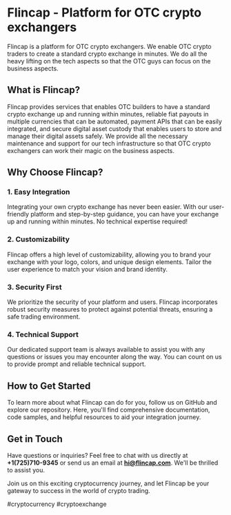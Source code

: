 # Flincap - Platform for OTC crypto exchangers

Flincap is a platform for OTC crypto exchangers. We enable OTC crypto traders to create a standard crypto exchange in minutes. We do all the heavy lifting on the tech aspects so that the OTC guys can focus on the business aspects. 

## What is Flincap?

Flincap provides services that enables OTC builders to have a standard crypto exchange up and running within minutes, reliable fiat payouts in multiple currencies that can be automated, payment APIs that can be easily integrated, and secure digital asset custody that enables users to store and manage their digital assets safely. 
We provide all the necessary maintenance and support for our tech infrastructure so that OTC crypto exchangers can work their magic on the business aspects.

## Why Choose Flincap?

### 1. Easy Integration

Integrating your own crypto exchange has never been easier. With our user-friendly platform and step-by-step guidance, you can have your exchange up and running within minutes. No technical expertise required!

### 2. Customizability

Flincap offers a high level of customizability, allowing you to brand your exchange with your logo, colors, and unique design elements. Tailor the user experience to match your vision and brand identity.

### 3. Security First

We prioritize the security of your platform and users. Flincap incorporates robust security measures to protect against potential threats, ensuring a safe trading environment.

### 4. Technical Support

Our dedicated support team is always available to assist you with any questions or issues you may encounter along the way. You can count on us to provide prompt and reliable technical support.

## How to Get Started

To learn more about what Flincap can do for you, follow us on GitHub and explore our repository. Here, you'll find comprehensive documentation, code samples, and helpful resources to aid your integration journey.

## Get in Touch

Have questions or inquiries? Feel free to chat with us directly at **+1(725)710-9345** or send us an email at **hi@flincap.com**. We'll be thrilled to assist you.

Join us on this exciting cryptocurrency journey, and let Flincap be your gateway to success in the world of crypto trading.

#cryptocurrency #cryptoexchange
